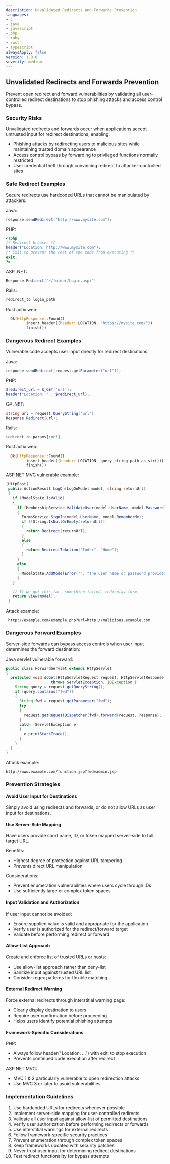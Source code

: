 ```yaml
---
description: Unvalidated Redirects and Forwards Prevention
languages:
- c
- java
- javascript
- php
- ruby
- rust
- typescript
alwaysApply: false
version: 1.0.0
severity: medium
---
```


## Unvalidated Redirects and Forwards Prevention

Prevent open redirect and forward vulnerabilities by validating all user-controlled redirect destinations to stop phishing attacks and access control bypass.

### Security Risks

Unvalidated redirects and forwards occur when applications accept untrusted input for redirect destinations, enabling:
- Phishing attacks by redirecting users to malicious sites while maintaining trusted domain appearance
- Access control bypass by forwarding to privileged functions normally restricted
- User credential theft through convincing redirect to attacker-controlled sites

### Safe Redirect Examples

Secure redirects use hardcoded URLs that cannot be manipulated by attackers:

Java:
```java
response.sendRedirect("http://www.mysite.com");
```

PHP:
```php
<?php
/* Redirect browser */
header("Location: http://www.mysite.com");
/* Exit to prevent the rest of the code from executing */
exit;
?>
```

ASP .NET:
```csharp
Response.Redirect("~/folder/Login.aspx")
```

Rails:
```ruby
redirect_to login_path
```

Rust actix web:
```rust
  Ok(HttpResponse::Found()
        .insert_header((header::LOCATION, "https://mysite.com/"))
        .finish())
```

### Dangerous Redirect Examples

Vulnerable code accepts user input directly for redirect destinations:

Java:
```java
response.sendRedirect(request.getParameter("url"));
```

PHP:
```php
$redirect_url = $_GET['url'];
header("Location: " . $redirect_url);
```

C# .NET:
```csharp
string url = request.QueryString["url"];
Response.Redirect(url);
```

Rails:
```ruby
redirect_to params[:url]
```

Rust actix web:
```rust
  Ok(HttpResponse::Found()
        .insert_header((header::LOCATION, query_string.path.as_str()))
        .finish())
```

ASP.NET MVC vulnerable example:
```csharp
[HttpPost]
 public ActionResult LogOn(LogOnModel model, string returnUrl)
 {
   if (ModelState.IsValid)
   {
     if (MembershipService.ValidateUser(model.UserName, model.Password))
     {
       FormsService.SignIn(model.UserName, model.RememberMe);
       if (!String.IsNullOrEmpty(returnUrl))
       {
         return Redirect(returnUrl);
       }
       else
       {
         return RedirectToAction("Index", "Home");
       }
     }
     else
     {
       ModelState.AddModelError("", "The user name or password provided is incorrect.");
     }
   }

   // If we got this far, something failed, redisplay form
   return View(model);
 }
```

Attack example:
```text
 http://example.com/example.php?url=http://malicious.example.com
```

### Dangerous Forward Examples

Server-side forwards can bypass access controls when user input determines the forward destination:

Java servlet vulnerable forward:
```java
public class ForwardServlet extends HttpServlet
{
  protected void doGet(HttpServletRequest request, HttpServletResponse response)
                    throws ServletException, IOException {
    String query = request.getQueryString();
    if (query.contains("fwd"))
    {
      String fwd = request.getParameter("fwd");
      try
      {
        request.getRequestDispatcher(fwd).forward(request, response);
      }
      catch (ServletException e)
      {
        e.printStackTrace();
      }
    }
  }
}
```

Attack example:
```text
http://www.example.com/function.jsp?fwd=admin.jsp
```

### Prevention Strategies

#### Avoid User Input for Destinations
Simply avoid using redirects and forwards, or do not allow URLs as user input for destinations.

#### Use Server-Side Mapping
Have users provide short name, ID, or token mapped server-side to full target URL.

Benefits:
- Highest degree of protection against URL tampering
- Prevents direct URL manipulation

Considerations:
- Prevent enumeration vulnerabilities where users cycle through IDs
- Use sufficiently large or complex token spaces

#### Input Validation and Authorization
If user input cannot be avoided:
- Ensure supplied value is valid and appropriate for the application
- Verify user is authorized for the redirect/forward target
- Validate before performing redirect or forward

#### Allow-List Approach
Create and enforce list of trusted URLs or hosts:
- Use allow-list approach rather than deny-list
- Sanitize input against trusted URL list
- Consider regex patterns for flexible matching

#### External Redirect Warning
Force external redirects through interstitial warning page:
- Clearly display destination to users
- Require user confirmation before proceeding
- Helps users identify potential phishing attempts

#### Framework-Specific Considerations

PHP:
- Always follow header("Location: ...") with exit; to stop execution
- Prevents continued code execution after redirect

ASP.NET MVC:
- MVC 1 & 2 particularly vulnerable to open redirection attacks
- Use MVC 3 or later to avoid vulnerabilities

### Implementation Guidelines

1. Use hardcoded URLs for redirects whenever possible
2. Implement server-side mapping for user-controlled redirects
3. Validate all user input against allow-list of permitted destinations
4. Verify user authorization before performing redirects or forwards
5. Use interstitial warnings for external redirects
6. Follow framework-specific security practices
7. Prevent enumeration through complex token spaces
8. Keep frameworks updated with security patches
9. Never trust user input for determining redirect destinations
10. Test redirect functionality for bypass attempts